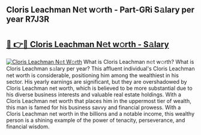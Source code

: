 ## Cloris Leachman N𝚎t w𝚘rth - Part-GRi S𝚊lary per year R7J3R

# <h2><a href="http://gc1luc.nevu.top/?p=Cloris+Leachman">🔗 👉🔴 Cloris Leachman N𝚎t w𝚘rth - S𝚊lary</a></h2>

[![Cloris Leachman N𝚎t W𝚘rth](https://i.imgur.com/Oavwk0R.jpeg)](http://gc1luc.nevu.top/?p=Cloris+Leachman)
What is Cloris Leachman n𝚎t w𝚘rth? What is Cloris Leachman s𝚊lary per year?
This affluent individual's Cloris Leachman net worth is considerable, positioning him among the wealthiest in his sector. His yearly earnings are significant, but they are overshadowed by Cloris Leachman net worth, which is believed to be more substantial due to his diverse business interests and valuable real estate holdings. With a Cloris Leachman net worth that places him in the uppermost tier of wealth, this man is famed for his business savvy and financial prowess. With a Cloris Leachman net worth in the billions and a notable income, this wealthy person is a shining example of the power of tenacity, perseverance, and financial wisdom.
